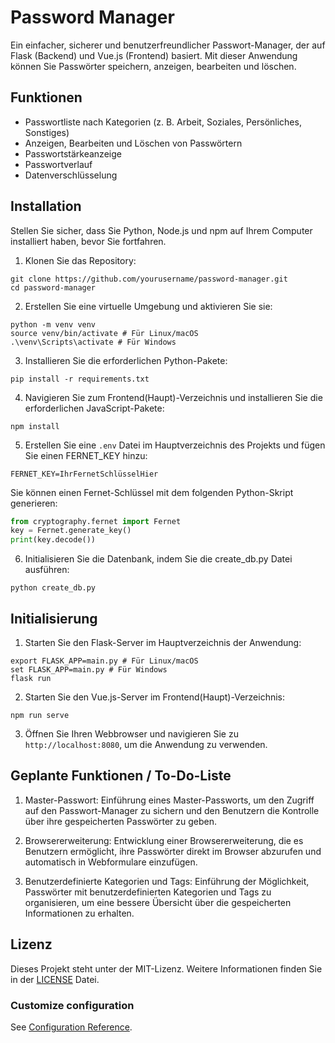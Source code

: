 # Password Manager

Ein einfacher, sicherer und benutzerfreundlicher Passwort-Manager, der auf Flask (Backend) und Vue.js (Frontend) basiert. Mit dieser Anwendung können Sie Passwörter speichern, anzeigen, bearbeiten und löschen.

## Funktionen

- Passwortliste nach Kategorien (z. B. Arbeit, Soziales, Persönliches, Sonstiges)
- Anzeigen, Bearbeiten und Löschen von Passwörtern
- Passwortstärkeanzeige
- Passwortverlauf
- Datenverschlüsselung

## Installation

Stellen Sie sicher, dass Sie Python, Node.js und npm auf Ihrem Computer installiert haben, bevor Sie fortfahren.

1. Klonen Sie das Repository:

```
git clone https://github.com/yourusername/password-manager.git
cd password-manager
```


2. Erstellen Sie eine virtuelle Umgebung und aktivieren Sie sie:

```
python -m venv venv
source venv/bin/activate # Für Linux/macOS
.\venv\Scripts\activate # Für Windows
```

3. Installieren Sie die erforderlichen Python-Pakete:

```
pip install -r requirements.txt
```


4. Navigieren Sie zum Frontend(Haupt)-Verzeichnis und installieren Sie die erforderlichen JavaScript-Pakete:

```
npm install
```


5. Erstellen Sie eine `.env` Datei im Hauptverzeichnis des Projekts und fügen Sie einen FERNET_KEY hinzu:

```
FERNET_KEY=IhrFernetSchlüsselHier
```


Sie können einen Fernet-Schlüssel mit dem folgenden Python-Skript generieren:

```python
from cryptography.fernet import Fernet
key = Fernet.generate_key()
print(key.decode())
```
6. Initialisieren Sie die Datenbank, indem Sie die create_db.py Datei ausführen:

```
python create_db.py
```

## Initialisierung

1. Starten Sie den Flask-Server im Hauptverzeichnis der Anwendung:

```
export FLASK_APP=main.py # Für Linux/macOS
set FLASK_APP=main.py # Für Windows
flask run
```


2. Starten Sie den Vue.js-Server im Frontend(Haupt)-Verzeichnis:

```
npm run serve
```


3. Öffnen Sie Ihren Webbrowser und navigieren Sie zu `http://localhost:8080`, um die Anwendung zu verwenden.


## Geplante Funktionen / To-Do-Liste

1. Master-Passwort: Einführung eines Master-Passworts, um den Zugriff auf den Passwort-Manager zu sichern und den Benutzern die Kontrolle über ihre gespeicherten Passwörter zu geben.

2. Browsererweiterung: Entwicklung einer Browsererweiterung, die es Benutzern ermöglicht, ihre Passwörter direkt im Browser abzurufen und automatisch in Webformulare einzufügen.

3. Benutzerdefinierte Kategorien und Tags: Einführung der Möglichkeit, Passwörter mit benutzerdefinierten Kategorien und Tags zu organisieren, um eine bessere Übersicht über die gespeicherten Informationen zu erhalten.

## Lizenz

Dieses Projekt steht unter der MIT-Lizenz. Weitere Informationen finden Sie in der [LICENSE](LICENSE) Datei.



### Customize configuration
See [Configuration Reference](https://cli.vuejs.org/config/).
